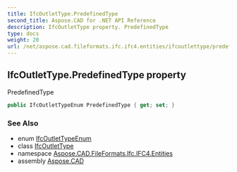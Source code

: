 ```yaml
---
title: IfcOutletType.PredefinedType
second_title: Aspose.CAD for .NET API Reference
description: IfcOutletType property. PredefinedType
type: docs
weight: 20
url: /net/aspose.cad.fileformats.ifc.ifc4.entities/ifcoutlettype/predefinedtype/
---
```

## IfcOutletType.PredefinedType property

PredefinedType

```csharp
public IfcOutletTypeEnum PredefinedType { get; set; }
```

### See Also

* enum [IfcOutletTypeEnum](../../../aspose.cad.fileformats.ifc.ifc4.types/ifcoutlettypeenum/)
* class [IfcOutletType](../)
* namespace [Aspose.CAD.FileFormats.Ifc.IFC4.Entities](../../ifcoutlettype/)
* assembly [Aspose.CAD](../../../)


